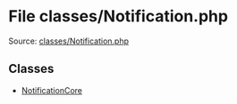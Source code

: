 File classes/Notification.php
=========

Source: [classes/Notification.php](https://github.com/PrestaShop/PrestaShop/blob/1.6.0.11/classes/Notification.php)


Classes
-------

* [NotificationCore](class.NotificationCore.md)

